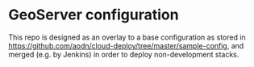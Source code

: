 GeoServer configuration
=

This repo is designed as an overlay to a base configuration as stored in https://github.com/aodn/cloud-deploy/tree/master/sample-config, and merged (e.g. by Jenkins) in order to deploy non-development stacks.
